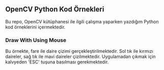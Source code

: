 ## OpenCV Python Kod Örnekleri

Bu repo, OpenCV kütüphanesi ile ilgili çalışma yaparken yazdığım Python kod örneklerini içermektedir.

### Draw With Using Mouse

Bu örnekte, fare ile daire çizimi gerçekleştirilmektedir. Sol tık ile kırmızı daireler, sağ tık ile mavi daireler çizilmektedir. Uygulamadan çıkmak için kalvyeden 'ESC' tuşuna basılması gerekmektedir.